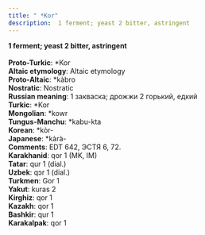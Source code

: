 ```yaml
---
title: " *Kor"
description:  1 ferment; yeast 2 bitter, astringent
---
```

<p data-pagefind-weight="0.5">
<strong> 1 ferment; yeast 2 bitter, astringent</strong><br><br>
<strong>Proto-Turkic</strong>:  *Kor<br>
<strong>Altaic etymology</strong>:  Altaic etymology<br>
<strong> Proto-Altaic</strong>:  *kàbro<br>
<strong>Nostratic</strong>:  Nostratic<br>
<strong>Russian meaning</strong>:  1 закваска; дрожжи 2 горький, едкий<br>
<strong>Turkic</strong>:  *Kor<br>
<strong>Mongolian</strong>:  *kowr<br>
<strong>Tungus-Manchu</strong>:  *kabu-kta<br>
<strong>Korean</strong>:  *kòr-<br>
<strong>Japanese</strong>:  *kàrà-<br>
<strong>Comments</strong>:  EDT 642, ЭСТЯ 6, 72.<br>
<strong>Karakhanid</strong>:  qor 1 (MK, IM)<br>
<strong>Tatar</strong>:  qur 1 (dial.)<br>
<strong>Uzbek</strong>:  qɔr 1 (dial.)<br>
<strong>Turkmen</strong>:  Gor 1<br>
<strong>Yakut</strong>:  kuras 2<br>
<strong>Kirghiz</strong>:  qor 1<br>
<strong>Kazakh</strong>:  qor 1<br>
<strong>Bashkir</strong>:  qur 1<br>
<strong>Karakalpak</strong>:  qor 1<br>

</p>
